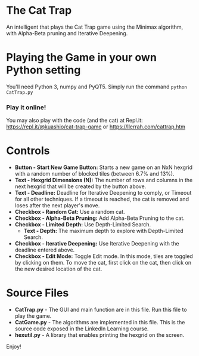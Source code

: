 # The Cat Trap
An intelligent that plays the Cat Trap game using the Minimax algorithm, with Alpha-Beta pruning and Iterative Deepening. 
# Playing the Game in your own Python setting
You'll need Python 3, numpy and PyQT5. Simply run the command `python CatTrap.py`

### Play it online! ###
You may also play with the code (and the cat) at Repl.it: https://repl.it/@kuashio/cat-trap-game or https://llerrah.com/cattrap.htm

# Controls

- **Button - Start New Game Button:** Starts a new game on an NxN hexgrid with a random number of blocked tiles (between 6.7% and 13%).
- **Text - Hexgrid Dimensions (N):** The number of rows and columns in the next hexgrid that will be created by the button above.
- **Text - Deadline:** Deadline for Iterative Deepening to comply, or Timeout for all other techniques. If a timeout is reached, the cat is removed and loses after the next player's move.
- **Checkbox - Random Cat:** Use a random cat.
- **Checkbox - Alpha-Beta Pruning:** Add Alpha-Beta Pruning to the cat.
- **Checkbox - Limited Depth:** Use Depth-Limited Search.
	- **Text - Depth:** The maximum depth to explore with Depth-Limited Search.
- **Checkbox - Iterative Deepening:** Use Iterative Deepening with the deadline entered above.
- **Checkbox - Edit Mode:** Toggle Edit mode. In this mode, tiles are toggled by clicking on them. To move the cat, first click on the cat, then click on the new desired location of the cat.


# Source Files
- **CatTrap.py** - The GUI and main function are in this file. Run this file to play the game.
- **CatGame.py** - The algorithms are implemented in this file. This is the  source code exposed in the LinkedIn Learning course.
- **hexutil.py** - A library that enables printing the hexgrid on the screen.

Enjoy!
